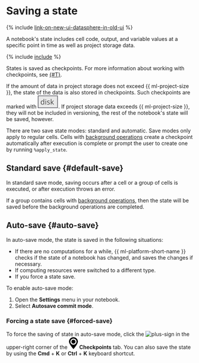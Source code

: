 # Saving a state

{% include [link-on-new-ui-datasphere-in-old-ui](../../_includes/datasphere/datasphere-old-note.md) %}

A notebook's state includes cell code, output, and variable values at a specific point in time as well as project storage data.

{% include [include](../../_includes/datasphere/saving-variables-warn.md) %}

States is saved as checkpoints. For more information about working with checkpoints, see [{#T}](../operations/projects/checkpoints.md).

If the amount of data in project storage does not exceed {{ ml-project-size }}, the state of the data is also stored in checkpoints. Such checkpoints are marked with ![](../../_assets/datasphere/disk.svg). If project storage data exceeds {{ ml-project-size }}, they will not be included in versioning, the rest of the notebook's state will be saved, however.

There are two save state modes: standard and automatic. Save modes only apply to regular cells. Cells with [background operations](async.md) create a checkpoint automatically after execution is complete or prompt the user to create one by running `%apply_state`.

## Standard save {#default-save}

In standard save mode, saving occurs after a cell or a group of cells is executed, or after execution throws an error.

If a group contains cells with [background operations](async.md), then the state will be saved before the background operations are completed.

## Auto-save {#auto-save}

In auto-save mode, the state is saved in the following situations:

* If there are no computations for a while, {{ ml-platform-short-name }} checks if the state of a notebook has changed, and saves the changes if necessary.
* If computing resources were switched to a different type.
* If you force a state save.

To enable auto-save mode:

  1. Open the **Settings** menu in your notebook.
  1. Select **Autosave commit mode**.

### Forcing a state save {#forced-save}

To force the saving of state in auto-save mode, click the ![plus-sign](../../_assets/plus-sign.svg) in the upper-right corner of the ![checkpoints-panel](../../_assets/datasphere/jupyterlab/checkpoints-panel.svg) **Checkpoints** tab. You can also save the state by using the **Cmd** + **K** or **Ctrl** + **K** keyboard shortcut.
